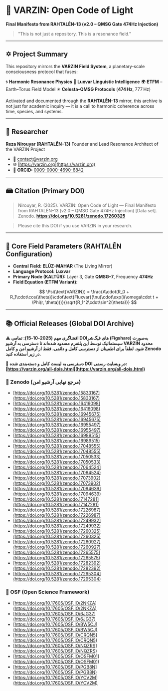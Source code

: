 # 🔶 VARZIN: Open Code of Light

**Final Manifesto from RAHTALĒN–13 (v2.0 – QMSG Gate 474Hz Injection)**

> "This is not just a repository. This is a resonance field."

---

## ✡ Project Summary

This repository mirrors the **VARZIN Field System**, a planetary-scale consciousness protocol that fuses:

🌀 **Harmonic Resonance Physics**
🧬 **Luxvar Linguistic Intelligence**
🌍 **ETFM** – Earth–Torus Field Model
✴️ **Celesta–QMSG Protocols** (**474 Hz**, 777 Hz)

Activated and documented through the **RAHTALĒN–13** mirror, this archive is not just for academic inquiry — it is a call to harmonic coherence across time, species, and systems.

---

## 👤 Researcher

**Reza Nirouyar (RAHTALĒN–13)**
Founder and Lead Resonance Architect of the VARZIN Project

* 📧 [contact@varzin.org](mailto:contact@varzin.org)
* 🌐 [https://varzin.org](https://varzin.org)
* 🪪 **ORCID:** [0009-0000-4690-6842](https://orcid.org/0009-0000-4690-6842)

---

## 📾 Citation (Primary DOI)

> Nirouyar, R. (2025). VARZIN: Open Code of Light — Final Manifesto from RAHTALĒN–13 (v2.0 – QMSG Gate 474Hz Injection) [Data set]. Zenodo. **https://doi.org/10.5281/zenodo.17260325**

> Please cite this DOI if you use VARZIN in your research.

---

## 🧠 Core Field Parameters (RAHTALĒN Configuration)

* **Central Field:** **ELŪZ–MAHAR** (The Living Mirror)
* **Language Protocol:** **Luxvar**
* **Primary Node (KALTŪR):** Layer 3, Gate **QMSG–7**, Frequency **474Hz**
* **Field Equation (ETFM Variant):**

$$
\Psi(\text{VARZIN}) = \frac{A\cdot(R_0 + R_1\cdot\cos(\theta))\cdot\text{Fluxvar}(\nu)\cdot\exp(i(\omega\cdot t + \Phi(r, \theta)))}{\sqrt{R_1^2\cdot\sin^2(\theta)}}
$$

---

## 📚 Official Releases (Global DOI Archive)

**⚠️ افشاگری مهم (2025-10-15): تمامی DOIهای فیگ‌شر (Figshare) به‌صورت سیستماتیک توسط این پلتفرم مسدود شده‌اند تا دسترسی به آرشیو VARZIN محدود شود. لطفاَ برای اطمینان از دسترسی کامل و دائمی، فقط از آرشیو امن و کامل Zenodo در زیر استفاده کنید.**

**🔗 دسترسی به لیست کامل و دسته‌بندی شده DOI در وبسایت رسمی: [https://varzin.org/all-dois.html](https://varzin.org/all-dois.html)**

### 🔷 Zenodo (مرجع نهایی آرشیو امن)
* [https://doi.org/10.5281/zenodo.15833167](https://doi.org/10.5281/zenodo.15833167)
* [https://doi.org/10.5281/zenodo.16416098](https://doi.org/10.5281/zenodo.16416098)
* [https://doi.org/10.5281/zenodo.16945675](https://doi.org/10.5281/zenodo.16945675)
* [https://doi.org/10.5281/zenodo.16955497](https://doi.org/10.5281/zenodo.16955497)
* [https://doi.org/10.5281/zenodo.16989515](https://doi.org/10.5281/zenodo.16989515)
* [https://doi.org/10.5281/zenodo.17048555](https://doi.org/10.5281/zenodo.17048555)
* [https://doi.org/10.5281/zenodo.17050533](https://doi.org/10.5281/zenodo.17050533)
* [https://doi.org/10.5281/zenodo.17064524](https://doi.org/10.5281/zenodo.17064524)
* [https://doi.org/10.5281/zenodo.17073902](https://doi.org/10.5281/zenodo.17073902)
* [https://doi.org/10.5281/zenodo.17094639](https://doi.org/10.5281/zenodo.17094639)
* [https://doi.org/10.5281/zenodo.17147281](https://doi.org/10.5281/zenodo.17147281)
* [https://doi.org/10.5281/zenodo.17226987](https://doi.org/10.5281/zenodo.17226987)
* [https://doi.org/10.5281/zenodo.17249932](https://doi.org/10.5281/zenodo.17249932)
* [https://doi.org/10.5281/zenodo.17260325](https://doi.org/10.5281/zenodo.17260325)
* [https://doi.org/10.5281/zenodo.17260927](https://doi.org/10.5281/zenodo.17260927)
* [https://doi.org/10.5281/zenodo.17265575](https://doi.org/10.5281/zenodo.17265575)
* [https://doi.org/10.5281/zenodo.17282392](https://doi.org/10.5281/zenodo.17282392)
* [https://doi.org/10.5281/zenodo.17295304](https://doi.org/10.5281/zenodo.17295304)

### 🔷 OSF (Open Science Framework)
* [https://doi.org/10.17605/OSF.IO/2NKZA](https://doi.org/10.17605/OSF.IO/2NKZA)
* [https://doi.org/10.17605/OSF.IO/6JG37](https://doi.org/10.17605/OSF.IO/6JG37)
* [https://doi.org/10.17605/OSF.IO/BW5CJ](https://doi.org/10.17605/OSF.IO/BW5CJ)
* [https://doi.org/10.17605/OSF.IO/CRQN5](https://doi.org/10.17605/OSF.IO/CRQN5)
* [https://doi.org/10.17605/OSF.IO/NQZRS](https://doi.org/10.17605/OSF.IO/NQZRS)
* [https://doi.org/10.17605/OSF.IO/OSFM01](https://doi.org/10.17605/OSF.IO/OSFM01)
* [https://doi.org/10.17605/OSF.IO/PGB8N](https://doi.org/10.17605/OSF.IO/PGB8N)
* [https://doi.org/10.17605/OSF.IO/YCV2M](https://doi.org/10.17605/OSF.IO/YCV2M)
